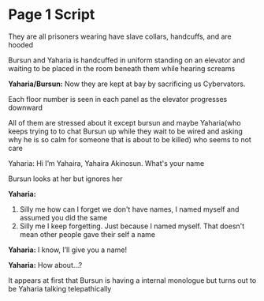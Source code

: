 ﻿# Page 1 Script
They are all prisoners wearing have slave collars, handcuffs, and are hooded 

Bursun and Yaharia is handcuffed in uniform standing on an elevator and waiting to be placed in the room beneath them while hearing screams

**Yaharia/Bursun:** Now they are kept at bay by sacrificing us Cybervators.

Each floor number is seen in each panel as the elevator progresses downward

All of them are stressed about it except bursun and maybe Yaharia(who keeps trying to to chat Bursun up while they wait to be wired and asking why he is so calm for someone that is about to be killed) who seems to not care

Yaharia: Hi I’m Yahaira, Yahaira Akinosun. What's your name

Bursun looks at her but ignores her

**Yaharia:**
  1. Silly me how can I forget we don't have names, I named myself and assumed you did the same
  1. Silly me I keep forgetting. Just because I named myself. That doesn't mean other people gave their self a name

**Yaharia:** I know, I’ll give you a name!

**Yaharia:** How about…?

It appears at first that Bursun is having a internal monologue but turns out to be Yaharia talking telepathically
